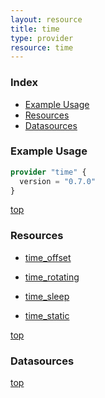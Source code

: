 ```yaml
---
layout: resource
title: time
type: provider
resource: time
---
```


### Index

- [Example Usage](#example-usage)
- [Resources](#resources)
- [Datasources](#datasources)

### Example Usage

```terraform
provider "time" {
  version = "0.7.0"
}
```

[top](#index)

### Resources


- [time_offset](./r/time_offset.md)

- [time_rotating](./r/time_rotating.md)

- [time_sleep](./r/time_sleep.md)

- [time_static](./r/time_static.md)


[top](#index)

### Datasources



[top](#index)